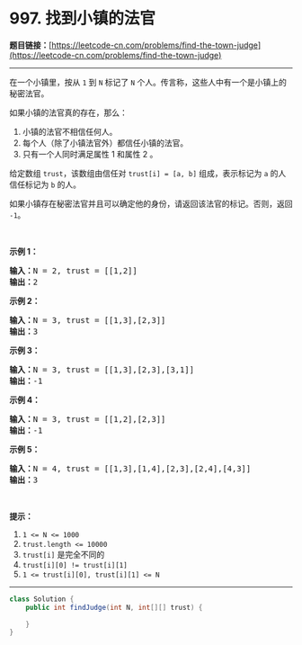 # 997. 找到小镇的法官

**题目链接：**[https://leetcode-cn.com/problems/find-the-town-judge](https://leetcode-cn.com/problems/find-the-town-judge)

---

<div class="content__1Y2H">
 <div class="notranslate">
  <p>在一个小镇里，按从 <code>1</code> 到 <code>N</code> 标记了&nbsp;<code>N</code> 个人。传言称，这些人中有一个是小镇上的秘密法官。</p> 
  <p>如果小镇的法官真的存在，那么：</p> 
  <ol> 
   <li>小镇的法官不相信任何人。</li> 
   <li>每个人（除了小镇法官外）都信任小镇的法官。</li> 
   <li>只有一个人同时满足属性 1 和属性 2 。</li> 
  </ol> 
  <p>给定数组&nbsp;<code>trust</code>，该数组由信任对 <code>trust[i] = [a, b]</code>&nbsp;组成，表示标记为 <code>a</code> 的人信任标记为 <code>b</code> 的人。</p> 
  <p>如果小镇存在秘密法官并且可以确定他的身份，请返回该法官的标记。否则，返回 <code>-1</code>。</p> 
  <p>&nbsp;</p> 
  <p><strong>示例 1：</strong></p> 
  <pre class="language-text"><strong>输入：</strong>N = 2, trust = [[1,2]]
<strong>输出：</strong>2
</pre> 
  <p><strong>示例 2：</strong></p> 
  <pre class="language-text"><strong>输入：</strong>N = 3, trust = [[1,3],[2,3]]
<strong>输出：</strong>3
</pre> 
  <p><strong>示例 3：</strong></p> 
  <pre class="language-text"><strong>输入：</strong>N = 3, trust = [[1,3],[2,3],[3,1]]
<strong>输出：</strong>-1
</pre> 
  <p><strong>示例 4：</strong></p> 
  <pre class="language-text"><strong>输入：</strong>N = 3, trust = [[1,2],[2,3]]
<strong>输出：</strong>-1
</pre> 
  <p><strong>示例 5：</strong></p> 
  <pre class="language-text"><strong>输入：</strong>N = 4, trust = [[1,3],[1,4],[2,3],[2,4],[4,3]]
<strong>输出：</strong>3</pre> 
  <p>&nbsp;</p> 
  <p><strong>提示：</strong></p> 
  <ol> 
   <li><code>1 &lt;= N &lt;= 1000</code></li> 
   <li><code>trust.length &lt;= 10000</code></li> 
   <li><code>trust[i]</code>&nbsp;是完全不同的</li> 
   <li><code>trust[i][0] != trust[i][1]</code></li> 
   <li><code>1 &lt;= trust[i][0], trust[i][1] &lt;= N</code></li> 
  </ol> 
 </div>
</div>

---

```java
class Solution {
    public int findJudge(int N, int[][] trust) {
        
    }
}
```